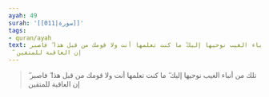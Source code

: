 ```yaml
---
ayah: 49
surah: '[[011|سورة]]'
tags:
- quran/ayah
text: تلك من أنباء الغيب نوحيها إليك ۖ ما كنت تعلمها أنت ولا قومك من قبل هذا ۖ فاصبر
  ۖ إن العاقبة للمتقين
---
```

> تلك من أنباء الغيب نوحيها إليك ۖ ما كنت تعلمها أنت ولا قومك من قبل هذا ۖ فاصبر ۖ إن العاقبة للمتقين
